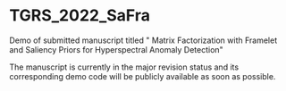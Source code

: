 # TGRS_2022_SaFra
Demo of  submitted manuscript titled " Matrix Factorization with Framelet and Saliency Priors for Hyperspectral Anomaly Detection"

The manuscript is currently in the major revision status and its corresponding demo code will be publicly available as soon as possible. 
